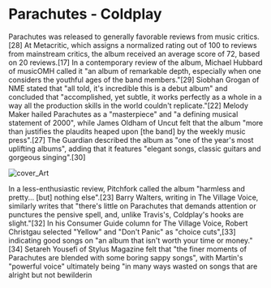 # Parachutes - Coldplay


Parachutes was released to generally favorable reviews from music critics.[28] At Metacritic, which assigns a normalized rating out of 100 to reviews from mainstream critics, the album received an average score of 72, based on 20 reviews.[17] In a contemporary review of the album, Michael Hubbard of musicOMH called it "an album of remarkable depth, especially when one considers the youthful ages of the band members."[29] Siobhan Grogan of NME stated that "all told, it's incredible this is a debut album" and concluded that "accomplished, yet subtle, it works perfectly as a whole in a way all the production skills in the world couldn't replicate."[22] Melody Maker hailed Parachutes as a "masterpiece" and "a defining musical statement of 2000", while James Oldham of Uncut felt that the album "more than justifies the plaudits heaped upon [the band] by the weekly music press".[27] The Guardian described the album as "one of the year's most uplifting albums", adding that it features "elegant songs, classic guitars and gorgeous singing".[30]

![cover_Art](https://static.fnac-static.com/multimedia/FR/Images_Produits/FR/fnac.com/Visual_Principal_340/4/2/3/0724352778324/tsp20120929171003/Parachutes.jpg)

In a less-enthusiastic review, Pitchfork called the album "harmless and pretty... [but] nothing else".[23] Barry Walters, writing in The Village Voice, similarly writes that "there's little on Parachutes that demands attention or punctures the pensive spell, and, unlike Travis's, Coldplay's hooks are slight."[32] In his Consumer Guide column for The Village Voice, Robert Christgau selected "Yellow" and "Don't Panic" as "choice cuts",[33] indicating good songs on "an album that isn't worth your time or money."[34] Setareh Yousefi of Stylus Magazine felt that "the finer moments of Parachutes are blended with some boring sappy songs", with Martin's "powerful voice" ultimately being "in many ways wasted on songs that are alright but not bewilderin
